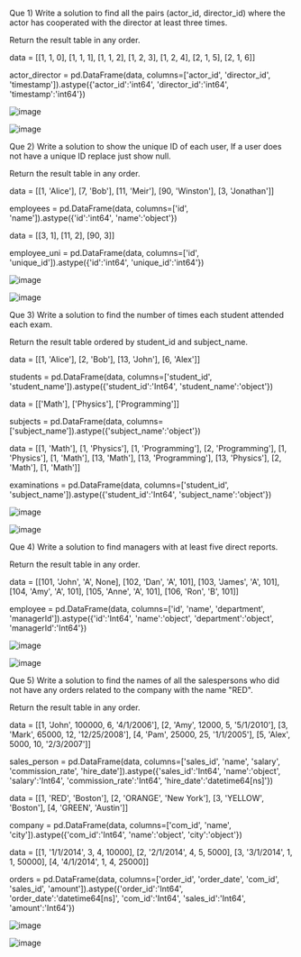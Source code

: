 
Que 1) Write a solution to find all the pairs (actor_id, director_id) where the actor has cooperated with the director at least three times.

Return the result table in any order.

data = [[1, 1, 0], [1, 1, 1], [1, 1, 2], [1, 2, 3], [1, 2, 4], [2, 1, 5], [2, 1, 6]]

actor_director = pd.DataFrame(data, columns=['actor_id', 'director_id', 'timestamp']).astype({'actor_id':'int64', 'director_id':'int64', 'timestamp':'int64'})

![image](https://github.com/user-attachments/assets/1d15d790-f4a1-4e82-96f0-04be8e9b7d7a)


![image](https://github.com/user-attachments/assets/8afe29af-59a5-43d0-92e5-6eed253aaf50)



Que 2) Write a solution to show the unique ID of each user, If a user does not have a unique ID replace just show null.

Return the result table in any order.

data = [[1, 'Alice'], [7, 'Bob'], [11, 'Meir'], [90, 'Winston'], [3, 'Jonathan']]

employees = pd.DataFrame(data, columns=['id', 'name']).astype({'id':'int64', 'name':'object'})

data = [[3, 1], [11, 2], [90, 3]]

employee_uni = pd.DataFrame(data, columns=['id', 'unique_id']).astype({'id':'int64', 'unique_id':'int64'})

![image](https://github.com/user-attachments/assets/cddaf522-bf68-42ae-a374-966dd7ef7c42)

![image](https://github.com/user-attachments/assets/bb93546b-398c-4180-a691-47e64c999d5c)


Que 3) Write a solution to find the number of times each student attended each exam.

Return the result table ordered by student_id and subject_name.

data = [[1, 'Alice'], [2, 'Bob'], [13, 'John'], [6, 'Alex']]

students = pd.DataFrame(data, columns=['student_id', 'student_name']).astype({'student_id':'Int64', 'student_name':'object'})

data = [['Math'], ['Physics'], ['Programming']]

subjects = pd.DataFrame(data, columns=['subject_name']).astype({'subject_name':'object'})

data = [[1, 'Math'], [1, 'Physics'], [1, 'Programming'], [2, 'Programming'], [1, 'Physics'], [1, 'Math'], [13, 'Math'], [13, 'Programming'], [13, 'Physics'], [2, 'Math'], [1, 'Math']]

examinations = pd.DataFrame(data, columns=['student_id', 'subject_name']).astype({'student_id':'Int64', 'subject_name':'object'})


![image](https://github.com/user-attachments/assets/d558acf5-ac71-40fd-b0bb-848c66271eeb)

![image](https://github.com/user-attachments/assets/f2692433-883a-4d1e-a910-be9c733501ca)


Que 4) Write a solution to find managers with at least five direct reports.

Return the result table in any order.

data = [[101, 'John', 'A', None], [102, 'Dan', 'A', 101], [103, 'James', 'A', 101], [104, 'Amy', 'A', 101], [105, 'Anne', 'A', 101], [106, 'Ron', 'B', 101]]

employee = pd.DataFrame(data, columns=['id', 'name', 'department', 'managerId']).astype({'id':'Int64', 'name':'object', 'department':'object', 'managerId':'Int64'})


![image](https://github.com/user-attachments/assets/e39e8844-b4f8-4fe1-b78b-7b8c37358268)

![image](https://github.com/user-attachments/assets/17dc2622-67d9-4e69-9fbf-17b9319b021e)


Que 5) Write a solution to find the names of all the salespersons who did not have any orders related to the company with the name "RED".

Return the result table in any order.

data = [[1, 'John', 100000, 6, '4/1/2006'], [2, 'Amy', 12000, 5, '5/1/2010'], [3, 'Mark', 65000, 12, '12/25/2008'], [4, 'Pam', 25000, 25, '1/1/2005'], [5, 'Alex', 5000, 10, '2/3/2007']]

sales_person = pd.DataFrame(data, columns=['sales_id', 'name', 'salary', 'commission_rate', 'hire_date']).astype({'sales_id':'Int64', 'name':'object', 'salary':'Int64', 'commission_rate':'Int64', 'hire_date':'datetime64[ns]'})

data = [[1, 'RED', 'Boston'], [2, 'ORANGE', 'New York'], [3, 'YELLOW', 'Boston'], [4, 'GREEN', 'Austin']]

company = pd.DataFrame(data, columns=['com_id', 'name', 'city']).astype({'com_id':'Int64', 'name':'object', 'city':'object'})

data = [[1, '1/1/2014', 3, 4, 10000], [2, '2/1/2014', 4, 5, 5000], [3, '3/1/2014', 1, 1, 50000], [4, '4/1/2014', 1, 4, 25000]]

orders = pd.DataFrame(data, columns=['order_id', 'order_date', 'com_id', 'sales_id', 'amount']).astype({'order_id':'Int64', 'order_date':'datetime64[ns]', 'com_id':'Int64', 'sales_id':'Int64', 'amount':'Int64'})


![image](https://github.com/user-attachments/assets/e972c6dd-9d26-4640-9495-b6d5d8ea54f7)

![image](https://github.com/user-attachments/assets/4781a8a2-496c-4ca8-989a-7a54cd2af863)








